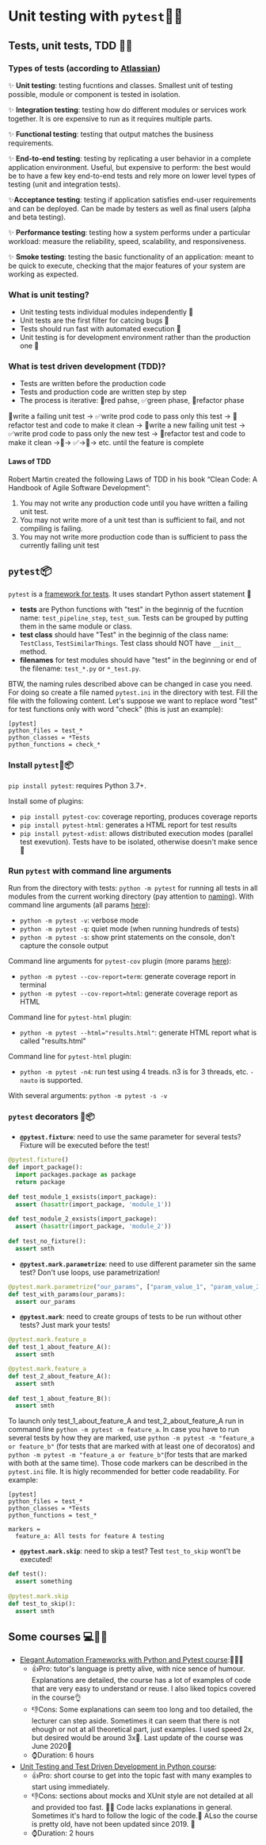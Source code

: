# Unit testing with `pytest`🐍🚨


## Tests, unit tests, TDD 🍎🍄
### Types of tests (according to [Atlassian](https://www.atlassian.com/continuous-delivery/software-testing/types-of-software-testing))
✨ **Unit testing**: testing fucntions and classes. Smallest unit of testing possible, module or component is tested in isolation. 

✨ **Integration testing**: testing how do different modules or services work together. It is ore expensive to run as it requires multiple parts.

✨ **Functional testing**: testing that output matches the business requirements.

✨ **End-to-end testing**: testing by replicating a user behavior in a complete application environment. Useful, but expensive to perform: the best would be to have a few key end-to-end tests and rely more on lower level types of testing (unit and integration tests).

✨**Acceptance testing**: testing if application satisfies end-user requirements and can be deployed. Can be made by testers as well as final users (alpha and beta testing).

✨ **Performance testing**: testing how a system performs under a particular workload: measure the reliability, speed, scalability, and responsiveness. 

✨ **Smoke testing**: testing the basic functionality of an application: meant to be quick to execute, checking that the major features of your system are working as expected.
  
### What is unit testing?
- Unit testing tests individual modules independently 🍎
- Unit tests are the first filter for catcing bugs 🐛
- Tests should run fast with automated execution 🚀
- Unit testing is for development environment rather than the production one 🔨

### What is test driven development (TDD)?
- Tests are written before the production code
- Tests and production code are written step by step
- The process is iterative: 🚨red pahse, ✅green phase, 🔨refactor phase

🚨write a failing unit test -> ✅write prod code to pass only this test -> 🔨refactor test and code to make it clean -> 🚨write a new failing unit test -> ✅write prod code to pass only the new test -> 🔨refactor test and code to make it clean ->🚨-> ✅->🔨-> etc. until the feature is complete

#### Laws of TDD
Robert Martin created the following Laws of TDD in his book “Clean Code: A Handbook of Agile Software Development”:
1. You may not write any production code until you have written a failing unit test.
2. You may not write more of a unit test than is sufficient to fail, and not compiling is failing.
3. You may not write more production code than is sufficient to pass the currently failing unit test

## `pytest`📦
`pytest` is a [framework for tests](https://docs.pytest.org/en/7.2.x/). It uses standart Python assert statement 🐍
- **tests** are Python functions with "test" in the beginnig of the fucntion name: `test_pipeline_step`, `test_sum`. Tests can be grouped by putting them in the same module or class.
- **test class** should have "Test"  in the beginnig of the class name: `TestClass`, `TestSimilarThings`. Test class should NOT have `__init__` method.
- **filenames** for test modules should have "test" in the beginning or end of the filename: `test_*.py` or `*_test.py`.

BTW, the naming rules described above can be changed in case you need. For doing so create a file named `pytest.ini` in the directory with test. Fill the file with the following content. Let's suppose we want to replace word "test" for test functions only with word "check" (this is just an example):
```
[pytest]
python_files = test_*
python_classes = *Tests
python_functions = check_*
```

### Install `pytest`🧰📦

`pip install pytest`: requires Python 3.7+.

Install some of plugins:
- `pip install pytest-cov`: coverage reporting, produces coverage reports
- `pip install pytest-html`: generates a HTML report for test results
- `pip install pytest-xdist`: allows distributed execution modes (parallel test exevution). Tests have to be isolated, otherwise doesn't make sence :melting_face:

### Run `pytest` with command line arguments
Run from the directory with tests: 
`python -m pytest`
for running all tests in all modules from the current working directory (pay attention to [naming](#pytest)). With command line arguments (all params [here](https://docs.pytest.org/en/7.1.x/reference/reference.html#command-line-flags)):
- `python -m pytest -v`: verbose mode
- `python -m pytest -q`: quiet mode (when running hundreds of tests)
- `python -m pytest -s`: show print statements on the console, don't capture the console output

Command line arguments for `pytest-cov` plugin (more params [here](https://pytest-cov.readthedocs.io/en/latest/config.html)): 
- `python -m pytest --cov-report=term`: generate coverage report in terminal
- `python -m pytest --cov-report=html`: generate coverage report as HTML

Command line for `pytest-html` plugin:
- `python -m pytest --html="results.html"`: generate HTML report what is called "results.html"

Command line for `pytest-html` plugin:
- `python -m pytest -n4`: run test using 4 treads. n3 is for 3 threads, etc. `-nauto` is supported. 

With several arguments: `python -m pytest -s -v`

### `pytest` decorators 🌺📦
- **`@pytest.fixture`**: need to use the same parameter for several tests? 
Fixture will be executed before the test!
```py
@pytest.fixture()
def import_package():
  import packages.package as package 
  return package
  
def test_module_1_exsists(import_package):
  assert (hasattr(import_package, 'module_1'))
  
def test_module_2_exsists(import_package):
  assert (hasattr(import_package, 'module_2'))
  
def test_no_fixture():
  assert smth
```

- **`@pytest.mark.parametrize`**: need to use different parameter sin the same test? 
Don't use loops, use parametrization!

```py
@pytest.mark.parametrize("our_params", ["param_value_1", "param_value_2", "param_value_3"])
def test_with_params(our_params):
  assert our_params
```
- **`@pytest.mark`**: need to create groups of tests to be run without other tests? Just mark your tests!
```py 
@pytest.mark.feature_a
def test_1_about_feature_A():
  assert smth

@pytest.mark.feature_a
def test_2_about_feature_A():
  assert smth
  
def test_1_about_feature_B():
  assert smth

```
To launch only test_1_about_feature_A and test_2_about_feature_A run in command line `python -m pytest -m feature_a`. In case you have to run several tests by how they are marked, use `python -m pytest -m "feature_a or feature_b"` (for tests that are marked with at least one of decoratos) and `python -m pytest -m "feature_a or feature_b"`(for tests that are marked with both at the same time). Those code markers can be described in the `pytest.ini` file. It is higly recommended for better code readability. For example:
```
[pytest]
python_files = test_*
python_classes = *Tests
python_functions = test_*

markers =
  feature_a: All tests for feature A testing 
```
 
- **`@pytest.mark.skip`**: need to skip a test? 
Test `test_to_skip` wont't be executed!

```py
def test():
  assert something
  
@pytest.mark.skip  
def test_to_skip():
  assert smth
```

## Some courses 💻📕🚀
- [Elegant Automation Frameworks with Python and Pytest course](https://www.udemy.com/course/elegant-automation-frameworks-with-python-and-pytest/):🐌🐌🐌
  - 👍Pro: tutor's language is pretty alive, with nice sence of humour. Explanations are detailed, the course has a lot of  examples of code that are very easy to understand or reuse. I also liked topics covered in the course👌 
  - 👎Cons: Some explanations can seem too long and too detailed, the lecturer can step aside. Sometimes it can seem that there is not ehough or not at all theoretical part, just examples. I used speed 2x, but desired would be around 3x🐌. Last update of the course was June 2020👴
  - ⌚Duration: 6 hours 
- [Unit Testing and Test Driven Development in Python course](https://udemy.com/course/unit-testing-and-tdd-in-python):
  - 👍Pro: short course to get into the topic fast with many examples to start using immediately.
  - 👎Cons: sections about mocks and XUnit style are not detailed at all and provided too fast. 🚗💨 Code lacks explanations in general. Sometimes it's hard to follow the logic of the code.💩 ALso the course is pretty old, have not been updated since 2019. 👴
  - ⌚Duration: 2 hours 
